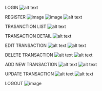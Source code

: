 LOGIN
![alt text](image-5.png)

REGISTER
![image](https://github.com/user-attachments/assets/cc229a8c-a840-4c62-8485-b4aa2cd320e2)
![image](https://github.com/user-attachments/assets/bd2da3fd-ff1e-4701-850e-31b08000e640)
![alt text](image-1.png)

TRASANCTION LIST
![alt text](image-2.png)

TRANSACTION DETAIL
![alt text](image-7.png)

EDIT TRANSACTION
![alt text](image-10.png)
![alt text](image-11.png)

DELETE TRANSACTION
![alt text](image-12.png)
![alt text](image-13.png)

ADD NEW TRANSACTION
![alt text](image-4.png)
![alt text](image-3.png)

UPDATE TRANSACTION
![alt text](image-8.png)
![alt text](image-9.png)

LOGOUT
![image](https://github.com/user-attachments/assets/29142805-e72a-4c9f-838b-f65dba72d540)
